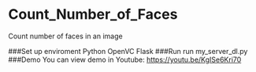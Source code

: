 # Count_Number_of_Faces
Count number of faces in an image

###Set up enviroment
Python
OpenVC
Flask
###Run 
run my_server_dl.py 
###Demo
You can view demo in Youtube: https://youtu.be/KgISe6Kri70
